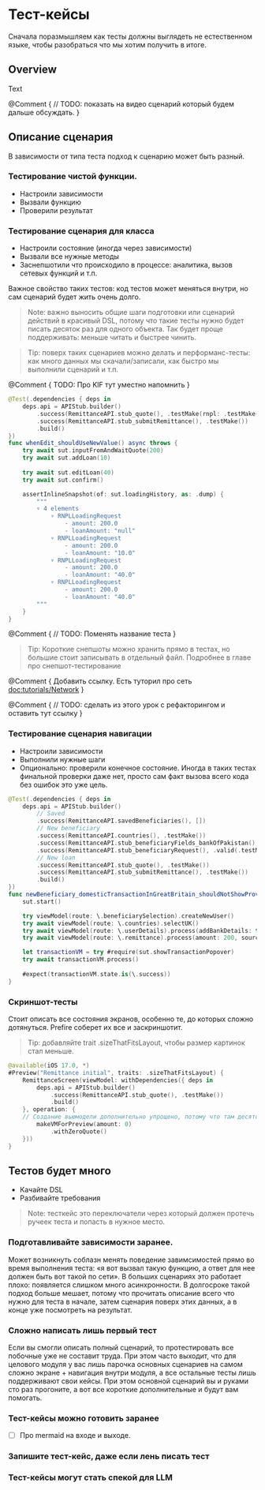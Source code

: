 # Тест-кейсы

Сначала поразмышляем как тесты должны выглядеть не естественном языке, чтобы разобраться что мы хотим получить в итоге.  

## Overview

<!--@START_MENU_TOKEN@-->Text<!--@END_MENU_TOKEN@-->

@Comment {
    // TODO: показать на видео сценарий который будем дальше обсуждать. 
}

## Описание сценария

В зависимости от типа теста подход к сценарию может быть разный.

### Тестирование чистой функции. 

- Настроили зависимости
- Вызвали функцию
- Проверили результат

### Тестирование сценария для класса
- Настроили состояние (иногда через зависимости)
- Вызвали все нужные методы
- Заснепшотили что происходило в процессе: аналитика, вызов сетевых функций и т.п.

Важное свойство таких тестов: код тестов может меняться внутри, но сам сценарий будет жить очень долго. 

> Note: важно выносить общие шаги подготовки или сценарий действий в красивый DSL, потому что такие тесты нужно будет писать десяток раз для одного объекта. Так будет проще поддерживать: меньше читать и быстрее чинить.  

> Tip: поверх таких сценариев можно делать и перформанс-тесты: как много данных мы скачали/записали, как быстро мы выполнили сценарий и т.п.

@Comment {
    TODO: Про KIF тут уместно напомнить
}

```swift
@Test(.dependencies { deps in
    deps.api = APIStub.builder()
        .success(RemittanceAPI.stub_quote(), .testMake(rnpl: .testMake()))
        .success(RemittanceAPI.stub_submitRemittance(), .testMake())
        .build()
})
func whenEdit_shouldUseNewValue() async throws {
    try await sut.inputFromAndWaitQuote(200)
    try await sut.addLoan(10)
    
    try await sut.editLoan(40)
    try await sut.confirm()

    assertInlineSnapshot(of: sut.loadingHistory, as: .dump) {
        """
        ▿ 4 elements
            ▿ RNPLLoadingRequest
                - amount: 200.0
                - loanAmount: "null"
            ▿ RNPLLoadingRequest
                - amount: 200.0
                - loanAmount: "10.0"
            ▿ RNPLLoadingRequest
                - amount: 200.0
                - loanAmount: "40.0"
            ▿ RNPLLoadingRequest
                - amount: 200.0
                - loanAmount: "40.0"
        """
    }
}
```

@Comment {
    // TODO: Поменять название теста
}

> Tip: Короткие снепшоты можно хранить прямо в тестах, но большие стоит записывать в отдельный файл. Подробнее в главе про снепшот-тестирование

@Comment {
    Добавить ссылку. Есть туторил про сеть <doc:tutorials/Network>
}

@Comment {
    // TODO: сделать из этого урок с рефакторингом и оставить тут ссылку
}

### Тестирование сценария навигации
- Настроили зависимости
- Выполнили нужные шаги
- Опционально: проверили конечное состояние. Иногда в таких тестах финальной проверки даже нет, просто сам факт вызова всего кода без ошибок это уже цель. 

```swift
@Test(.dependencies { deps in
    deps.api = APIStub.builder()
        // Saved
        .success(RemittanceAPI.savedBeneficiaries(), [])
        // New beneficiary
        .success(RemittanceAPI.countries(), .testMake())
        .success(RemittanceAPI.stub_beneficiaryFields_bankOfPakistan(), .testMakeNewBank()) // TODO: Add GBR details
        .success(RemittanceAPI.stub_beneficiaryRequest(), .valid(.testMake()))
        // New loan
        .success(RemittanceAPI.stub_quote(), .testMake())
        .success(RemittanceAPI.stub_submitRemittance(), .testMake())
        .build()
})
func newBeneficiary_domesticTransactionInGreatBritain_shouldNotShowProvidersSelection() async throws {
    sut.start()

    try viewModel(route: \.beneficiarySelection).createNewUser()
    try await viewModel(route: \.countries).selectUK()
    try await viewModel(route: \.userDetails).process(addBankDetails: true)
    try await viewModel(route: \.remittance).process(amount: 200, source: .from)

    let transactionVM = try #require(sut.showTransactionPopover)
    try await transactionVM.process()
    
    #expect(transactionVM.state.is(\.success))
}
```

### Скриншот-тесты

Стоит описать все состояния экранов, особенно те, до которых сложно дотянуться. Prefire соберет их все и заскриншотит. 

> Tip: добавляйте trait .sizeThatFitsLayout, чтобы размер картинок стал меньше. 

```swift
@available(iOS 17.0, *)
#Preview("Remittance initial", traits: .sizeThatFitsLayout) {
    RemittanceScreen(viewModel: withDependencies({ deps in
        deps.api = APIStub.builder()
            .success(RemittanceAPI.stub_quote(), .testMake())
            .build()
    }, operation: {
    // Создание вьюмодели дополнительно упрощено, потому что там десяток превьюшек 
        makeVMForPreview(amount: 0)
            .withZeroQuote() 
    }))
}

```

## Тестов будет много

- Качайте DSL
- Разбивайте требования

> Note: тесткейс это переключатели через который должен протечь ручеек теста и попасть в нужное место.

### Подготавливайте зависимости заранее. 

Может возникнуть соблазн менять поведение завимсимостей прямо во время выполнения теста: «я вот вызвал такую функцию, а ответ для нее должен быть вот такой по сети». В больших сценариях это работает плохо: появляется слишком много асинхронности. В долгосроке такой подход больше мешает, потому что прочитать описание всего что нужно для теста в начале, затем сценария поверх этих данных, а в конце уже посмотреть на результат.  

### Сложно написать лишь первый тест

Если вы смогли описать полный сценарий, то протестировать все побочные уже не составит труда. При этом часто выходит, что для целового модуля у вас лишь парочка основных сценариев на самом сложно экране + навигация внутри модуля, а все остальные тесты лишь поддерживают свои кейсы. При этом основной сценарий вы и руками сто раз прогоните, а вот все короткие дополнительные и будут вам помогать. 

### Тест-кейсы можно готовить заранее

- [ ] Про mermaid на входе и выходе. 

### Запишите тест-кейс, даже если лень писать тест

### Тест-кейсы могут стать спекой для LLM

